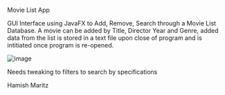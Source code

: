 Movie List App 

GUI Interface using JavaFX to Add, Remove, Search through a Movie List Database. A movie can be added by Title, Director
Year and Genre, added data from the list is stored in a text file upon close of program and is intitiated once program is 
re-opened. 

![image](https://imgur.com/uxFGcSY)

Needs tweaking to filters to search by specifications

Hamish Maritz
